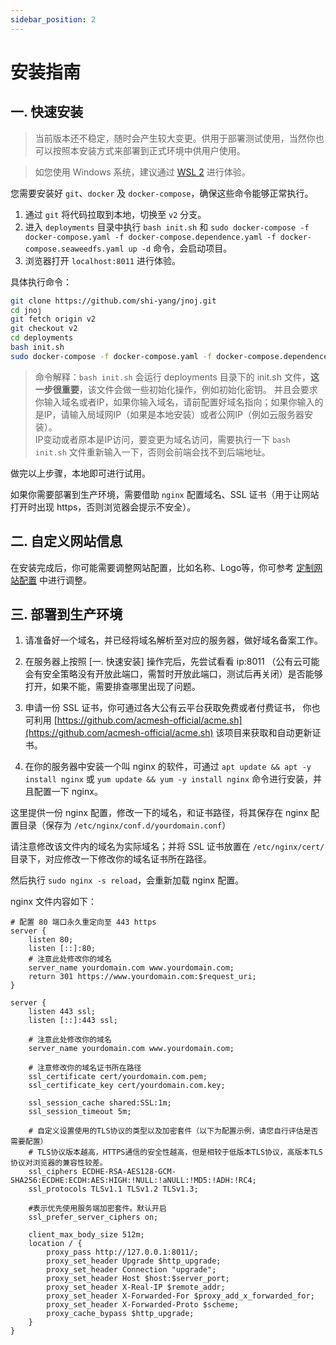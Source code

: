 ```yaml
---
sidebar_position: 2
---
```

# 安装指南

## 一. 快速安装

> 当前版本还不稳定，随时会产生较大变更。供用于部署测试使用，当然你也可以按照本安装方式来部署到正式环境中供用户使用。

> 如您使用 Windows 系统，建议通过 [WSL 2](https://learn.microsoft.com/en-us/windows/wsl/install) 进行体验。

您需要安装好 `git`、`docker` 及 `docker-compose`，确保这些命令能够正常执行。

1. 通过 `git` 将代码拉取到本地，切换至 `v2` 分支。
2. 进入 `deployments` 目录中执行 `bash init.sh` 和 `sudo docker-compose -f docker-compose.yaml -f docker-compose.dependence.yaml -f docker-compose.seaweedfs.yaml up -d` 命令，会启动项目。
3. 浏览器打开 `localhost:8011` 进行体验。

具体执行命令：

```bash
git clone https://github.com/shi-yang/jnoj.git
cd jnoj
git fetch origin v2
git checkout v2
cd deployments
bash init.sh
sudo docker-compose -f docker-compose.yaml -f docker-compose.dependence.yaml -f docker-compose.seaweedfs.yaml up -d
```

> 命令解释：`bash init.sh` 会运行 deployments 目录下的 init.sh 文件，**这一步很重要**，该文件会做一些初始化操作，例如初始化密钥。
> 并且会要求你输入域名或者IP，如果你输入域名，请前配置好域名指向；如果你输入的是IP，请输入局域网IP（如果是本地安装）或者公网IP（例如云服务器安装）。  
> IP变动或者原本是IP访问，要变更为域名访问，需要执行一下 `bash init.sh` 文件重新输入一下，否则会前端会找不到后端地址。

做完以上步骤，本地即可进行试用。

如果你需要部署到生产环境，需要借助 `nginx` 配置域名、SSL 证书（用于让网站打开时出现 https，否则浏览器会提示不安全）。

## 二. 自定义网站信息

在安装完成后，你可能需要调整网站配置，比如名称、Logo等，你可参考 [定制网站配置](../二次开发/前端开发) 中进行调整。


## 三. 部署到生产环境

1. 请准备好一个域名，并已经将域名解析至对应的服务器，做好域名备案工作。

2. 在服务器上按照 [一. 快速安装] 操作完后，先尝试看看 ip:8011 （公有云可能会有安全策略没有开放此端口，需暂时开放此端口，测试后再关闭）是否能够打开，如果不能，需要排查哪里出现了问题。

3. 申请一份 SSL 证书，你可通过各大公有云平台获取免费或者付费证书，
你也可利用 [https://github.com/acmesh-official/acme.sh](https://github.com/acmesh-official/acme.sh) 该项目来获取和自动更新证书。

4. 在你的服务器中安装一个叫 nginx 的软件，可通过 `apt update && apt -y install nginx` 或 `yum update && yum -y install nginx` 命令进行安装，并且配置一下 nginx。

这里提供一份 nginx 配置，修改一下的域名，和证书路径，将其保存在 nginx 配置目录（保存为 `/etc/nginx/conf.d/yourdomain.conf`）

请注意修改该文件内的域名为实际域名；并将 SSL 证书放置在 `/etc/nginx/cert/` 目录下，对应修改一下修改你的域名证书所在路径。

然后执行 `sudo nginx -s reload`，会重新加载 nginx 配置。

nginx 文件内容如下：

```
# 配置 80 端口永久重定向至 443 https
server {
	listen 80;
	listen [::]:80;
	# 注意此处修改你的域名
	server_name yourdomain.com www.yourdomain.com;
	return 301 https://www.yourdomain.com:$request_uri;
}

server {
	listen 443 ssl;
	listen [::]:443 ssl;

	# 注意此处修改你的域名
	server_name yourdomain.com www.yourdomain.com;

	# 注意修改你的域名证书所在路径
	ssl_certificate cert/yourdomain.com.pem;
	ssl_certificate_key cert/yourdomain.com.key;

	ssl_session_cache shared:SSL:1m;
	ssl_session_timeout 5m;

	# 自定义设置使用的TLS协议的类型以及加密套件（以下为配置示例，请您自行评估是否需要配置）
	# TLS协议版本越高，HTTPS通信的安全性越高，但是相较于低版本TLS协议，高版本TLS协议对浏览器的兼容性较差。
	ssl_ciphers ECDHE-RSA-AES128-GCM-SHA256:ECDHE:ECDH:AES:HIGH:!NULL:!aNULL:!MD5:!ADH:!RC4;
	ssl_protocols TLSv1.1 TLSv1.2 TLSv1.3;

	#表示优先使用服务端加密套件。默认开启
	ssl_prefer_server_ciphers on;

	client_max_body_size 512m;
	location / {
		proxy_pass http://127.0.0.1:8011/;
		proxy_set_header Upgrade $http_upgrade;
		proxy_set_header Connection "upgrade";
		proxy_set_header Host $host:$server_port;
		proxy_set_header X-Real-IP $remote_addr;
		proxy_set_header X-Forwarded-For $proxy_add_x_forwarded_for;
		proxy_set_header X-Forwarded-Proto $scheme;
		proxy_cache_bypass $http_upgrade;
	}
}
```
